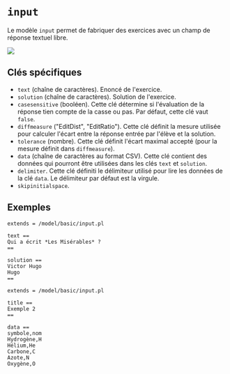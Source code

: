 # `input`

Le modèle `input` permet de fabriquer des exercices avec un champ de réponse textuel libre.

[![](inpu1.png)](https://pl.u-pem.fr/filebrowser/demo/33986/)

## Clés spécifiques

* `text` (chaîne de caractères). Enoncé de l'exercice.
* `solution` (chaîne de caractères). Solution de l'exercice.
* `casesensitive` (booléen). Cette clé détermine si l'évaluation de la réponse tien compte de la casse ou pas. Par défaut, cette clé vaut `false`.
* `diffmeasure` ("EditDist", "EditRatio"). Cette clé définit la mesure utilisée pour calculer l'écart entre la réponse entrée par l'élève et la solution.
* `tolerance` (nombre). Cette clé définit l'écart maximal accepté (pour la mesure définit dans `diffmeasure`).
* `data` (chaîne de caractères au format CSV). Cette clé contient des données qui pourront être utilisées dans les clés `text` et `solution`.
* `delimiter`. Cette clé définiti le délimiteur utilisé pour lire les données de la clé `data`. Le délimiteur par défaut est la virgule.
* `skipinitialspace`.

## Exemples

~~~
extends = /model/basic/input.pl

text ==
Qui a écrit *Les Misérables* ?
==

solution ==
Victor Hugo
Hugo
==
~~~

~~~
extends = /model/basic/input.pl

title ==
Exemple 2
==

data ==
symbole,nom
Hydrogène,H
Hélium,He
Carbone,C
Azote,N
Oxygène,O
